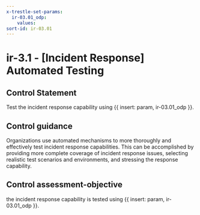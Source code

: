 ```yaml
---
x-trestle-set-params:
  ir-03.01_odp:
    values:
sort-id: ir-03.01
---
```


# ir-3.1 - \[Incident Response\] Automated Testing

## Control Statement

Test the incident response capability using {{ insert: param, ir-03.01_odp }}.

## Control guidance

Organizations use automated mechanisms to more thoroughly and effectively test incident response capabilities. This can be accomplished by providing more complete coverage of incident response issues, selecting realistic test scenarios and environments, and stressing the response capability.

## Control assessment-objective

the incident response capability is tested using {{ insert: param, ir-03.01_odp }}.
